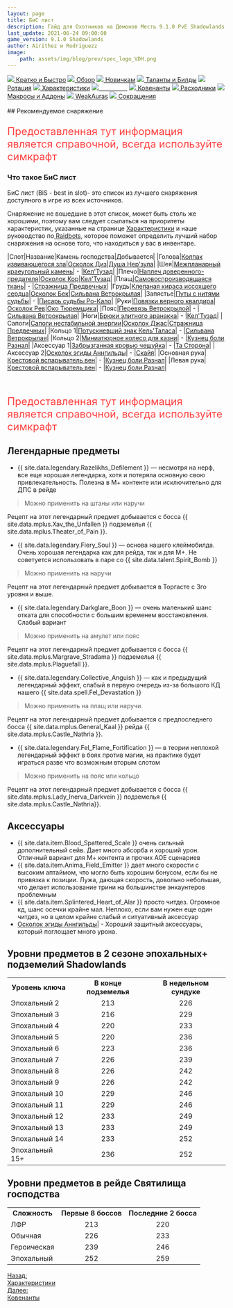 ```yaml
---
layout: page
title: БиС лист
description: Гайд для Охотников на Демонов Месть 9.1.0 PvE Shadowlands
last_update: 2021-06-24 09:00:00
game_version: 9.1.0 Shadowlands 
author: Airithez и Rodriguezz
image:
    path: assets/img/blog/prev/spec_logo_VDH.png
---
```


<div id="smooth-nav-outer">
<a href="{{ site.url }}/guide/vengeance/quick_faq.html"><img src="https://wow.zamimg.com/images/wow/icons/medium/wow_token01.jpg"> Кратко и Быстро</a>
<a href="{{ site.url }}/guide/vengeance/overview.html"><img src="https://wow.zamimg.com/images/wow/icons/medium/inv_misc_spyglass_02.jpg"> Обзор</a>
<a href="{{ site.url }}/guide/vengeance/beginners.html"><img src="https://wow.zamimg.com/images/wow/icons/medium/spell_lifegivingseed.jpg"> Новичкам</a>
<a href="{{ site.url }}/guide/vengeance/talent-builds.html"><img src="https://wow.zamimg.com/images/wow/icons/medium/ability_marksmanship.jpg"> Таланты и Билды</a>
<a href="{{ site.url }}/guide/vengeance/rotation-priority.html"><img src="https://wow.zamimg.com/images/wow/icons/medium/wow_token01.jpg"> Ротация</a>
<a href="{{ site.url }}/guide/vengeance/stats.html"><img src="https://wow.zamimg.com/images/wow/icons/medium/inv_inscription_80_warscroll_intellect.jpg"> Характеристики</a>
<a href="{{ site.url }}/guide/vengeance/gear.html"><img src="https://wow.zamimg.com/images/wow/icons/medium/inv_chest_chain_03.jpg"><span style="color: white;"> БиС лист</span></a>
<a href="{{ site.url }}/guide/vengeance/covenant.html"><img src="https://wow.zamimg.com/images/wow/icons/medium/wow_token01.jpg"> Ковенанты</a>
<a href="{{ site.url }}/guide/vengeance/consumables.html"><img src="https://wow.zamimg.com/images/wow/icons/medium/inv_potion_92.jpg"> Расходники</a>
<a href="{{ site.url }}/guide/vengeance/macros-addons.html"><img src="https://wow.zamimg.com/images/wow/icons/medium/inv_eng_gearspringparts.jpg"> Макросы и Аддоны</a>
<a href="{{ site.url }}/guide/vengeance/weakauras.html"><img src="https://wow.zamimg.com/images/wow/icons/medium/spell_holy_auramastery.jpg"> WeakAuras</a>
<a href="{{ site.url }}/guide/vengeance/common-terms.html"><img src="https://wow.zamimg.com/images/wow/icons/medium/ui_chat.jpg"> Сокращения</a>
</div>
<br>
## Рекомендуемое снаряжение

<p style="color:#ff4040;font-size:1.7em;">Предоставленная тут информация является справочной, всегда используйте симкрафт</p>

### Что такое БиС лист

БиС лист (BiS - best in slot)- это список из лучшего снаряжения доступного в игре из всех источников.

Снаряжение не вошедшие в этот список, может быть столь же хорошими, поэтому вам следует ссылаться на приоритеты характеристик, указанные на странице <a href="{{ site.url }}/guide/vengeance/stats.html"> Характеристики</a> и наше руководство по<a href="{{ site.url }}/guide/general/raidbots.html"> Raidbots</a>, которое поможет определить лучший набор снаряжения на основе того, что находиться у вас в инвентаре.	   

|Слот|Название|Камень господства|Добывается|
|Голова|[Колпак извивающегося зла](https://ru.wowhead.com/item=186292/)|[Осколок Диз](https://ru.wowhead.com/item=187073)|[Душа Нер'зула](https://ru.wowhead.com/npc=175729)|
|Шея|[Межпланарный краеугольный камень](https://ru.wowhead.com/item=186379)| - |[Кел'Тузад](https://ru.wowhead.com/npc=15990/kelthuzad)|
|Плечо|[Наплеч доверенного-предателя](https://ru.wowhead.com/item=186336)|[Осколок Кор](https://ru.wowhead.com/item=187063)|[Кел'Тузад](https://ru.wowhead.com/npc=15990/kelthuzad)|
|Плащ|[Самовоспроизводящаяся ткань](https://ru.wowhead.com/item=186374/)| - |[Стражница Предвечных](https://ru.wowhead.com/npc=175731)|
|Грудь|[Клепаная кираса иссохшего сердца](https://ru.wowhead.com/item=186334)|[Осколок Бек](https://ru.wowhead.com/item=187057)|[Сильвана Ветрокрылая](https://ru.wowhead.com/npc=180828)|
|Запястье|[Путы с нитями судьбы](https://ru.wowhead.com/item=186335)| - |[Писарь судьбы Ро-Кало](https://ru.wowhead.com/npc=179390)|
|Руки|[Повязки верного квалдира](https://ru.wowhead.com/item=186295)|[Осколок Рев](https://ru.wowhead.com/item=187061)|[Око Тюремщика](https://ru.wowhead.com/npc=180018)|
|Пояс|[Перевязь Ветрокрылой](https://ru.wowhead.com/item=186332)| - |[Сильвана Ветрокрылая](https://ru.wowhead.com/npc=180828)|
|Ноги|[Брюки элитного аранакка](https://ru.wowhead.com/item=186331)| - |[Кел'Тузад](https://ru.wowhead.com/npc=15990/kelthuzad)|
|Сапоги|[Сапоги нестабильной энергии](https://ru.wowhead.com/item=186363)|[Осколок Джас](https://ru.wowhead.com/item=187059)|[Стражница Предвечных](https://ru.wowhead.com/npc=175731)|
|Кольцо 1|[Потускневший знак Кель'Таласа](https://ru.wowhead.com/item=186377)| - |[Сильвана Ветрокрылая](https://ru.wowhead.com/npc=180828)|
|Кольцо 2|[Миниатюрное колесо для казни](https://ru.wowhead.com/item=186375)| - |[Кузнец боли Разнал](https://ru.wowhead.com/npc=176523)|
|Аксессуар 1|[Забрызганная кровью чешуйка](https://ru.wowhead.com/item=179331)| - |[Та Сторона](https://ru.wowhead.com/de-other-side)|
|Аксессуар 2|[Осколок эгиды Аннгильды](https://ru.wowhead.com/item=1864241)| - |[Скайя](https://ru.wowhead.com/npc=175726)|
|Основная рука|[Крестовой вспарыватель вен](https://ru.wowhead.com/item=186388)| - |[Кузнец боли Разнал](https://ru.wowhead.com/npc=176523)|
|Левая рука|[Крестовой вспарыватель вен](https://ru.wowhead.com/item=186388)| - |[Кузнец боли Разнал](https://ru.wowhead.com/npc=176523)|

<br>

<p style="color:#ff4040;font-size:1.7em;">Предоставленная тут информация является справочной, всегда используйте симкрафт</p>

## Легендарные предметы

* {{ site.data.legendary.Razelikhs_Defilement }} — несмотря на нерф, все еще хорошая легендарка, хотя и потеряла основную свою привлекательность. Полезна в М+ контенте или исключительно для ДПС в рейде
> Можно применить на штаны или наручи

Рецепт на этот легендарный предмет добывается с босса {{ site.data.mplus.Xav_the_Unfallen }} подземелья {{ site.data.mplus.Theater_of_Pain }}.

* {{ site.data.legendary.Fiery_Soul }} — основа нашего клеймобилда. Очень хорошая легендарка как для рейда, так и для М+. Не советуется использовать в паре со  {{ site.data.talent.Spirit_Bomb }}
> Можно применить на наручи
	
Рецепт на этот легендарный предмет добывается в Торгасте с 3го уровня и выше.

* {{ site.data.legendary.Darkglare_Boon }} — очень маленький шанс отката для способности с большим временем восстановления. Слабый вариант
> Можно применить на амулет или пояс
 
 Рецепт на этот легендарный предмет добывается с босса {{ site.data.mplus.Margrave_Stradama }} подземелья {{ site.data.mplus.Plaguefall }}.
 
* {{ site.data.legendary.Collective_Anguish }} — как и предыдущий легендарный эффект, слабый в первую очередь из-за большого КД нашего {{ site.data.spell.Fel_Devastation }}
> Можно применить на плащ или наручи.

Рецепт на этот легендарный предмет добывается с предпоследнего босса {{ site.data.mplus.General_Kaal }} рейда {{ site.data.mplus.Castle_Nathria }}.

* {{ site.data.legendary.Fel_Flame_Fortification }} — в теории неплохой легендарный эффект в боях против магии, на практике будет играться разве что возможным вторым слотом
> Можно применить на пояс или кольцо

Рецепт на этот легендарный предмет добывается с босса {{ site.data.mplus.Lady_Inerva_Darkvein }} подземелья {{ site.data.mplus.Castle_Nathria}}.

## Аксессуары

* {{ site.data.item.Blood_Spattered_Scale }} очень сильный дополнительный сейв. Дает много абсорба и хороший урон. Отличный вариант для М+ контента и прочих АОЕ сценариев
* {{ site.data.item.Anima_Field_Emitter }} дает много скорости с высоким аптаймом, что могло быть хорошим бонусом, если бы не привязка к позиции. Лужа, дающая скорость, довольно небольшая, что делает использование трини на большинстве энкаунтеров проблемным
* {{ site.data.item.Splintered_Heart_of_Alar }} просто читдез. Огромное кд, шанс осечки крайне мал. Неплохо, если вам нужен еще один читдез, но в целом крайне слабый и ситуативный аксессуар
* [Осколок эгиды Аннгильды](https://ru.wowhead.com/item=1864241)| - Хороший защитный аксессуары, который поглощает много урона.

## Уровни предметов в 2 сезоне эпохальных+ подземелий Shadowlands

<table class="grid" style="max-width:750px">
<tbody>
<tr>
<td style="text-align: center;"><b>Уровень ключа</b></td>
<td style="text-align: center;"><b>В конце подземелья</b></td>
<td style="text-align: center;"><b>В недельном сундуке</b></td>
</tr>
<tr><td>Эпохальный 2</td>
<td style="text-align: center;">213</td>
<td style="text-align: center;">226</td>
</tr>
<tr><td>Эпохальный 3</td>
<td style="text-align: center;">216</td>
<td style="text-align: center;">229</td>
</tr>
<tr>
<td>Эпохальный 4</td>
<td style="text-align: center;">220</td>
<td style="text-align: center;">233</td>
</tr>
<tr><td>Эпохальный 5</td>
<td style="text-align: center;">220</td>
<td style="text-align: center;">236</td>
</tr>
<tr>
<td>Эпохальный 6</td>
<td style="text-align: center;">223</td>
<td style="text-align: center;">236</td>
</tr>
<tr>
<td>Эпохальный 7</td>
<td style="text-align: center;">226</td>
<td style="text-align: center;">239</td>
</tr>
<tr>
<td>Эпохальный 8</td>
<td style="text-align: center;">226</td>
<td style="text-align: center;">242</td>
</tr>
<tr>
<td>Эпохальный 9</td>
<td style="text-align: center;">226</td>
<td style="text-align: center;">242</td>
</tr>
<tr>
<td>Эпохальный 10</td>
<td style="text-align: center;">229</td>
<td style="text-align: center;">246</td>
</tr>
<tr>
<td>Эпохальный 11</td>
<td style="text-align: center;">229</td>
<td style="text-align: center;">246</td>
</tr>
<tr>
<td>Эпохальный 12</td>
<td style="text-align: center;">233</td>
<td style="text-align: center;">249</td>
</tr><tr><td>Эпохальный 13</td>
<td style="text-align: center;">233</td>
<td style="text-align: center;">249</td>
</tr>
<tr>
<td>Эпохальный 14</td>
<td style="text-align: center;">233</td>
<td style="text-align: center;">252</td>
</tr>
<tr>
<td>Эпохальный 15+</td>
<td style="text-align: center;">236</td>
<td style="text-align: center;">252</td>
</tr>
</tbody>
</table>

## Уровни предметов в рейде Святилища господства

<table class="grid" style="max-width:750px">
<tbody>
<tr>
<td style="text-align: center;"><b>Сложность</b></td>
<td style="text-align: center;"><b>Первые 8 боссов</b></td>
<td style="text-align: center;"><b>Последние 2 босса</b></td>
</tr>
<tr><td>ЛФР</td>
<td style="text-align: center;">213</td>
<td style="text-align: center;">220</td>
</tr>
<tr><td>Обычная</td>
<td style="text-align: center;">226</td>
<td style="text-align: center;">233</td>
</tr>
<tr>
<td>Героическая</td>
<td style="text-align: center;">239</td>
<td style="text-align: center;">246</td>
</tr>
<tr><td>Эпохальный</td>
<td style="text-align: center;">252</td>
<td style="text-align: center;">259</td>
</tr>
</tbody>
</table>

<div class="minibox minibox-left"><a href="{{ site.url }}/guide/vengeance/stats.html">Назад:<br>Характеристики</a></div> 
<div class="minibox"><a href="{{ site.url }}/guide/vengeance/covenant.html">Далее:<br>Ковенанты</a></div>












